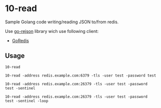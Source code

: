 # 10-read

Sample Golang code writing/reading JSON to/from redis.

Use [go-rejson](https://github.com/nitishm/go-rejson) library wich use following client:

- [GoRedis](https://github.com/go-redis/redis)

## Usage

    10-read

    10-read -address redis.example.com:6379 -tls -user test -password test

    10-read -address redis.example.com:26379 -tls -user test -password test -sentinel

    10-read -address redis.example.com:26379 -tls -user test -password test -sentinel -loop
